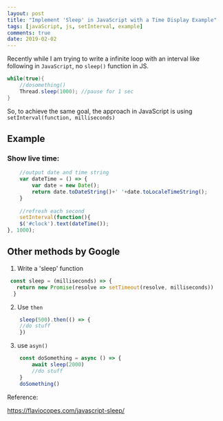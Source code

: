 ```yaml
---
layout: post
title: "Implement 'Sleep' in JavaScript with a Time Display Example"
tags: [javaScript, js, setInterval, example]
comments: true
date: 2019-02-02
---
```



Recently while I am trying to write a infinite loop with an interval like following in `JavaScript`, no `sleep()` function in JS.

```csharp
while(true){
	//dosomething()
    Thread.sleep(1000); //pause for 1 sec
}
```

So, to achieve the same goal, the approach in JavaScript is using `setInterval(function, milliseconds)`

## Example

### Show live time:

```javascript
    //output date and time string
    var dateTime = () => {
        var date = new Date();
        return date.toDateString()+' '+date.toLocaleTimeString();
    }
    
    //refresh each second
    setInterval(function(){
	$('#clock').text(dateTime()); 
}, 1000);
```

## Other methods by Google

1. Write a 'sleep' function
  ```javascript
   const sleep = (milliseconds) => {
     return new Promise(resolve => setTimeout(resolve, milliseconds))
    }
   ```
2. Use `then`
```javascript
    sleep(500).then(() => {
    //do stuff
    })
   ```

3. use `asyn()`
```javascript
    const doSomething = async () => {
  		await sleep(2000)
  		//do stuff
    }
	doSomething()
   ```

Reference:

https://flaviocopes.com/javascript-sleep/
